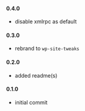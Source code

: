 #### 0.4.0
* disable xmlrpc as default

#### 0.3.0
* rebrand to `wp-site-tweaks`

#### 0.2.0
* added readme(s)

#### 0.1.0
* initial commit
